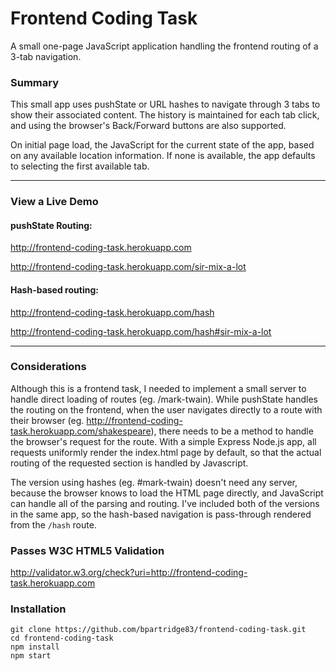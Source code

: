 # Frontend Coding Task

A small one-page JavaScript application handling the frontend routing of a 3-tab navigation.

### Summary

This small app uses pushState or URL hashes to navigate through 3 tabs to show their associated content. The history is maintained for each tab click, and using the browser's Back/Forward buttons are also supported.

On initial page load, the JavaScript for the current state of the app, based on any available location information. If none is available, the app defaults to selecting the first available tab.

-----------

### View a Live Demo

#### pushState Routing:

http://frontend-coding-task.herokuapp.com

http://frontend-coding-task.herokuapp.com/sir-mix-a-lot

#### Hash-based routing:

http://frontend-coding-task.herokuapp.com/hash

http://frontend-coding-task.herokuapp.com/hash#sir-mix-a-lot

-----------

### Considerations

Although this is a frontend task, I needed to implement a small server to handle direct loading of routes (eg. /mark-twain). While pushState handles the routing on the frontend, when the user navigates directly to a route with their browser (eg. http://frontend-coding-task.herokuapp.com/shakespeare), there needs to be a method to handle the browser's request for the route.  With a simple Express Node.js app, all requests uniformly render the index.html page by default, so that the actual routing of the requested section is handled by Javascript.

The version using hashes (eg. #mark-twain) doesn't need any server, because the browser knows to load the HTML page directly, and JavaScript can handle all of the parsing and routing. I've included both of the versions in the same app, so the hash-based navigation is pass-through rendered from the `/hash` route.

### Passes W3C HTML5 Validation

http://validator.w3.org/check?uri=http://frontend-coding-task.herokuapp.com

### Installation

    git clone https://github.com/bpartridge83/frontend-coding-task.git
    cd frontend-coding-task
    npm install
    npm start